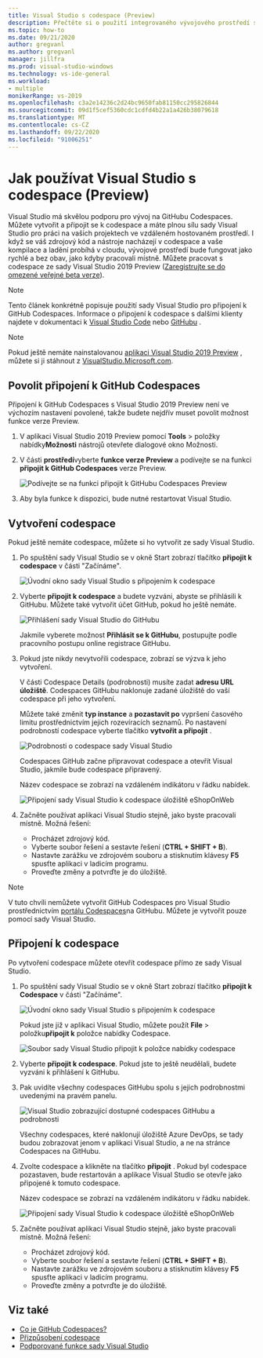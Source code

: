 ```yaml
---
title: Visual Studio s codespace (Preview)
description: Přečtěte si o použití integrovaného vývojového prostředí sady Visual Studio s GitHubem Codespaces for Windows.
ms.topic: how-to
ms.date: 09/21/2020
author: gregvanl
ms.author: gregvanl
manager: jillfra
ms.prod: visual-studio-windows
ms.technology: vs-ide-general
ms.workload:
- multiple
monikerRange: vs-2019
ms.openlocfilehash: c3a2e14236c2d24bc9650fab81150cc295826844
ms.sourcegitcommit: 09d1f5cef5360cdc1cdfd4b22a1a426b38079618
ms.translationtype: MT
ms.contentlocale: cs-CZ
ms.lasthandoff: 09/22/2020
ms.locfileid: "91006251"
---
```

# <a name="how-to-use-visual-studio-with-a-codespace-preview"></a>Jak používat Visual Studio s codespace (Preview)

Visual Studio má skvělou podporu pro vývoj na GitHubu Codespaces. Můžete vytvořit a připojit se k codespace a máte plnou sílu sady Visual Studio pro práci na vašich projektech ve vzdáleném hostovaném prostředí. I když se váš zdrojový kód a nástroje nacházejí v codespace a vaše kompilace a ladění probíhá v cloudu, vývojové prostředí bude fungovat jako rychlé a bez obav, jako kdyby pracovali místně. Můžete pracovat s codespace ze sady Visual Studio 2019 Preview ([Zaregistrujte se do omezené veřejné beta verze](https://github.com/features/codespaces/signup-vs)).

> [!NOTE]
> Tento článek konkrétně popisuje použití sady Visual Studio pro připojení k GitHub Codespaces. Informace o připojení k codespace s dalšími klienty najdete v dokumentaci k [Visual Studio Code](https://docs.github.com/github/developing-online-with-codespaces/connecting-to-your-codespace-from-visual-studio-code) nebo [GitHubu](https://docs.github.com/github/developing-online-with-codespaces/developing-in-a-codespace) .

> [!NOTE]
> Pokud ještě nemáte nainstalovanou [aplikaci Visual Studio 2019 Preview](https://aka.ms/vspreview) , můžete si ji stáhnout z [VisualStudio.Microsoft.com](https://aka.ms/vspreview).

## <a name="enable-connect-to-github-codespaces"></a>Povolit připojení k GitHub Codespaces

Připojení k GitHub Codespaces s Visual Studio 2019 Preview není ve výchozím nastavení povolené, takže budete nejdřív muset povolit možnost funkce verze Preview.

1. V aplikaci Visual Studio 2019 Preview pomocí **Tools**  >  položky nabídky**Možnosti** nástrojů otevřete dialogové okno Možnosti.

2. V části **prostředí**vyberte **funkce verze Preview** a podívejte se na funkci **připojit k GitHub Codespaces** verze Preview.

   ![Podívejte se na funkci připojit k GitHubu Codespaces Preview](media/connect-to-github-codespaces-preview-feature.png)

3. Aby byla funkce k dispozici, bude nutné restartovat Visual Studio.

## <a name="create-a-codespace"></a>Vytvoření codespace

Pokud ještě nemáte codespace, můžete si ho vytvořit ze sady Visual Studio.

1. Po spuštění sady Visual Studio se v okně Start zobrazí tlačítko **připojit k codespace** v části "Začínáme".

   ![Úvodní okno sady Visual Studio s připojením k codespace](media/visual-studio-start-window.png)

2. Vyberte **připojit k codespace** a budete vyzváni, abyste se přihlásili k GitHubu. Můžete také vytvořit účet GitHub, pokud ho ještě nemáte.

   ![Přihlášení sady Visual Studio do GitHubu](media/visual-studio-sign-in-to-github.png)

   Jakmile vyberete možnost **Přihlásit se k GitHubu**, postupujte podle pracovního postupu online registrace GitHubu.

3. Pokud jste nikdy nevytvořili codespace, zobrazí se výzva k jeho vytvoření.

   V části Codespace Details (podrobnosti) musíte zadat **adresu URL úložiště**. Codespaces GitHubu naklonuje zadané úložiště do vaší codespace při jeho vytvoření.

   Můžete také změnit **typ instance** a **pozastavit po** vypršení časového limitu prostřednictvím jejich rozevíracích seznamů. Po nastavení podrobností codespace vyberte tlačítko **vytvořit a připojit** .

   ![Podrobnosti o codespace sady Visual Studio](media/visual-studio-codespace-details.png)

   Codespaces GitHub začne připravovat codespace a otevřít Visual Studio, jakmile bude codespace připravený.

   Název codespace se zobrazí na vzdáleném indikátoru v řádku nabídek.

   ![Připojení sady Visual Studio k codespace úložiště eShopOnWeb](media/visual-studio-eshoponweb-codespace.png)

4. Začněte používat aplikaci Visual Studio stejně, jako byste pracovali místně. Možná řešení:

   * Procházet zdrojový kód.
   * Vyberte soubor řešení a sestavte řešení (**CTRL + SHIFT + B**).
   * Nastavte zarážku ve zdrojovém souboru a stisknutím klávesy **F5** spusťte aplikaci v ladicím programu.
   * Proveďte změny a potvrďte je do úložiště.   

> [!NOTE]
> V tuto chvíli nemůžete vytvořit GitHub Codespaces pro Visual Studio prostřednictvím [portálu Codespaces](https://github.com/codespaces)na GitHubu. Můžete je vytvořit pouze pomocí sady Visual Studio.

## <a name="connect-to-a-codespace"></a>Připojení k codespace

Po vytvoření codespace můžete otevřít codespace přímo ze sady Visual Studio.

1. Po spuštění sady Visual Studio se v okně Start zobrazí tlačítko **připojit k Codespace** v části "Začínáme".

   ![Úvodní okno sady Visual Studio s připojením k codespace](media/visual-studio-start-window.png)

   Pokud jste již v aplikaci Visual Studio, můžete použít **File**  >  položku**připojit k** položce nabídky Codespace.

   ![Soubor sady Visual Studio připojit k položce nabídky codespace](media/visual-studio-file-connect-to-codespace.png)

2. Vyberte **připojit k codespace**. Pokud jste to ještě neudělali, budete vyzváni k přihlášení k GitHubu.

3. Pak uvidíte všechny codespaces GitHubu spolu s jejich podrobnostmi uvedenými na pravém panelu.

   ![Visual Studio zobrazující dostupné codespaces GitHubu a podrobnosti](media/visual-studio-connect-codespace.png)

   Všechny codespaces, které naklonují úložiště Azure DevOps, se tady budou zobrazovat jenom v aplikaci Visual Studio, a ne na stránce Codespaces na GitHubu.

4. Zvolte codespace a klikněte na tlačítko **připojit** . Pokud byl codespace pozastaven, bude restartován a aplikace Visual Studio se otevře jako připojené k tomuto codespace.

   Název codespace se zobrazí na vzdáleném indikátoru v řádku nabídek.

   ![Připojení sady Visual Studio k codespace úložiště eShopOnWeb](media/visual-studio-eshoponweb-codespace.png)

5. Začněte používat aplikaci Visual Studio stejně, jako byste pracovali místně. Možná řešení:

   * Procházet zdrojový kód.
   * Vyberte soubor řešení a sestavte řešení (**CTRL + SHIFT + B**).
   * Nastavte zarážku ve zdrojovém souboru a stisknutím klávesy **F5** spusťte aplikaci v ladicím programu.
   * Proveďte změny a potvrďte je do úložiště.

<!-- TBD ## Suspend a codespace -->

<!-- TBD ## Disconnect from a codespace -->

## <a name="see-also"></a>Viz také

* [Co je GitHub Codespaces?](codespaces-overview.md)
* [Přizpůsobení codespace](customize-codespaces.md)
* [Podporované funkce sady Visual Studio](supported-features-codespaces.md)
